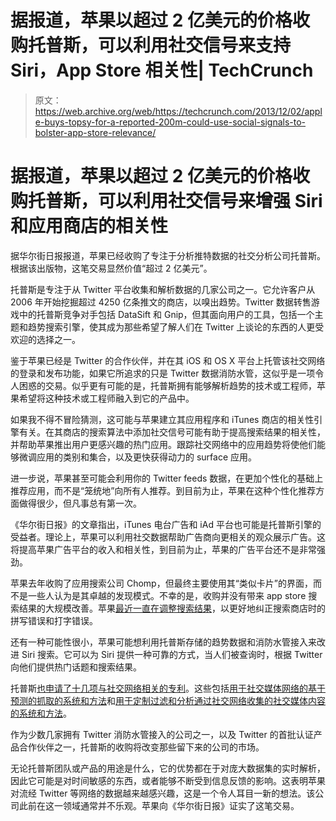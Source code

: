 # 据报道，苹果以超过 2 亿美元的价格收购托普斯，可以利用社交信号来支持 Siri，App Store 相关性| TechCrunch

> 原文：<https://web.archive.org/web/https://techcrunch.com/2013/12/02/apple-buys-topsy-for-a-reported-200m-could-use-social-signals-to-bolster-app-store-relevance/>

# 据报道，苹果以超过 2 亿美元的价格收购托普斯，可以利用社交信号来增强 Siri 和应用商店的相关性

据华尔街日报报道，苹果已经收购了专注于分析推特数据的社交分析公司托普斯。根据该出版物，这笔交易显然价值“超过 2 亿美元”。

托普斯是专注于从 Twitter 平台收集和解析数据的几家公司之一。它允许客户从 2006 年开始挖掘超过 4250 亿条推文的商店，以嗅出趋势。Twitter 数据转售游戏中的托普斯竞争对手包括 DataSift 和 Gnip，但其面向用户的工具，包括一个主题和趋势搜索引擎，使其成为那些希望了解人们在 Twitter 上谈论的东西的人更受欢迎的选择之一。

鉴于苹果已经是 Twitter 的合作伙伴，并在其 iOS 和 OS X 平台上托管该社交网络的登录和发布功能，如果它所追求的只是 Twitter 数据消防水管，这似乎是一项令人困惑的交易。似乎更有可能的是，托普斯拥有能够解析趋势的技术或工程师，苹果希望将这种技术或工程师融入到它的产品中。

如果我不得不冒险猜测，这可能与苹果建立其应用程序和 iTunes 商店的相关性引擎有关。在其商店的搜索算法中添加社交信号可能有助于提高搜索结果的相关性，并帮助苹果推出用户更感兴趣的热门应用。跟踪社交网络中的应用趋势将使他们能够微调应用的类别和集合，以及更快获得动力的 surface 应用。

进一步说，苹果甚至可能会利用你的 Twitter feeds 数据，在更加个性化的基础上推荐应用，而不是“笼统地”向所有人推荐。到目前为止，苹果在这种个性化推荐方面做得很少，但凡事总有第一次。

《华尔街日报》的文章指出，iTunes 电台广告和 iAd 平台也可能是托普斯引擎的受益者。理论上，苹果可以利用社交数据帮助广告商向更相关的观众展示广告。这将提高苹果广告平台的收入和相关性，到目前为止，苹果的广告平台还不是非常强劲。

苹果去年收购了应用搜索公司 Chomp，但最终主要使用其“类似卡片”的界面，而不是一些人认为是其卓越的发现模式。不幸的是，收购并没有带来 app store 搜索结果的大规模改善。苹果[最近一直在调整搜索结果](https://web.archive.org/web/20230225043418/https://techcrunch.com/2013/11/26/improved-app-store-search-engine-now-corrects-for-users-fat-finger-mistakes-other-misspellings/)，以更好地纠正搜索商店时的拼写错误和打字错误。

还有一种可能性很小，苹果可能想利用托普斯存储的趋势数据和消防水管接入来改进 Siri 搜索。它可以为 Siri 提供一种可靠的方式，当人们被查询时，根据 Twitter 向他们提供热门话题和搜索结果。

托普斯[也申请了十几项与社交网络相关的专利](https://web.archive.org/web/20230225043418/http://www.faqs.org/patents/assignee/topsy-labs-inc/)。这些包括[用于社交媒体网络的基于预测的抓取的系统和方法](https://web.archive.org/web/20230225043418/http://www.faqs.org/patents/app/20130091087)和[用于定制过滤和分析通过社交网络收集的社交媒体内容的系统和方法](https://web.archive.org/web/20230225043418/http://www.faqs.org/patents/app/20130297581)。

作为少数几家拥有 Twitter 消防水管接入的公司之一，以及 Twitter 的首批认证产品合作伙伴之一，托普斯的收购将改变那些留下来的公司的市场。

无论托普斯团队或产品的用途是什么，它的优势都在于对庞大数据集的实时解析，因此它可能是对时间敏感的东西，或者能够不断受到信息反馈的影响。这表明苹果对流经 Twitter 等网络的数据越来越感兴趣，这是一个令人耳目一新的想法。该公司此前在这一领域通常并不乐观。苹果向《华尔街日报》证实了这笔交易。